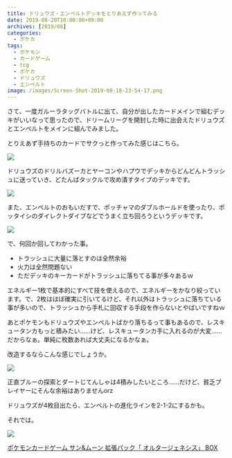 ```yaml
---
title: ドリュウズ・エンペルトデッキをとりあえず作ってみる
date: 2019-08-20T10:00:00+09:00
archives: [2019/08]
categories:
  - ポケカ
tags:
  - ポケモン
  - カードゲーム
  - tcg
  - ポケカ
  - ドリュウズ
  - エンペルト
image: /images/Screen-Shot-2019-08-18-23-54-17.png
---
```

さて、一度ガルーラタッグバトルに出て、自分が出したカードメインで組むデッキがいいなって思ったので、ドリームリーグを開封した時に出会えたドリュウズとエンペルトをメインに組んでみました。

<!--more-->

とりえあず手持ちのカードでサクっと作ってみた感じはこちら。

[![](https://www.pokemon-card.com/deck/deckView.php/deckID/gngi6H-e9XLCA-6gL6iL.png)](https://www.pokemon-card.com/deck/result.html/deckID/gngi6H-e9XLCA-6gL6iL/)

ドリュウズのドリルバズーカとヤーコンやハプウでデッキからどんどんトラッシュに送っていき、どたんばタックルで攻め潰すタイプのデッキです。

<img src="https://www.pokemon-card.com/assets/images/card_images/large/SM11b/037028_P_DORYUUZU.jpg" class="tcg-card">

また、エンペルトのおもいだすで、ポッチャマのダブルホールドを使ったり、ポッタイシのダイレクトダイブなどでうまく立ち回ろうというデッキです。

<img src="https://www.pokemon-card.com/assets/images/card_images/large/SM11b/037008_P_ENPERUTO.jpg" class="tcg-card">

で、何回か回してわかった事。

- トラッシュに大量に落とすのは全然余裕
- 火力は全然問題ない
- ただデッキのキーカードがトラッシュに落ちてる事が多々あるｗ

エネルギー1枚で基本的にすべて技を使えるので、エネルギーをかなり絞っています。で、2枚はほぼ確実に引いてるけど、それ以外はトラッシュに落ちている事が多いので、トラッシュから手札に回収する手段を作らないとやばいですねｗ

あとポケモンもドリュウズやエンペルトばかり落ちるって事もあるので、レスキュータンカもっと積みたい……けど、レスキュータンカ手に入れるのが大変……だからなぁ。単純に枚数あれば大丈夫になるかなぁ。

改造するならこんな感じでしょうか。

[![](https://www.pokemon-card.com/deck/deckView.php/deckID/p3pyEM-EC7g5f-3UpMSE.png)](https://www.pokemon-card.com/deck/result.html/deckID/p3pyEM-EC7g5f-3UpMSE/)

正直ブルーの探索とダートじてんしゃは4積みしたいところ……だけど、貧乏プレイヤーにそんな余裕はありませんorz

ドリュウズが4枚目出たら、エンペルトの進化ラインを2-1-2にするかも。

それでは。

<div class="amazfy">
<a href="https://www.amazon.co.jp/dp/B07SKVZ245?tag=t4traw-22">
<img src="https://ws-fe.amazon-adsystem.com/widgets/q?_encoding=UTF8&ASIN=B07SKVZ245&Format=_SL250_&ID=AsinImage&MarketPlace=JP&ServiceVersion=20070822&WS=1&tag=t4traw-22&language=ja_JP">
<p>ポケモンカードゲーム サン&ムーン 拡張パック「 オルタージェネシス」 BOX</p>
</a>
</div>
